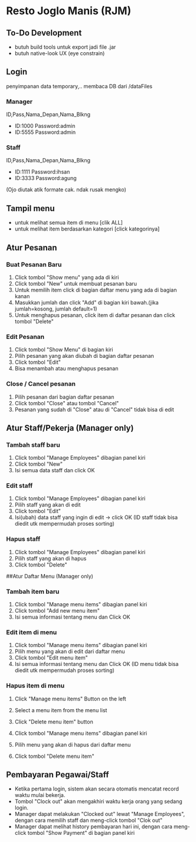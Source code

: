 # Resto Joglo Manis (RJM)

## To-Do Development
- butuh build tools untuk export jadi file .jar
- butuh native-look UX (eye constrain)

## Login
penyimpanan data temporary,.. membaca DB dari /dataFiles

### Manager
ID,Pass,Nama_Depan,Nama_Blkng
- ID:1000 Password:admin
- ID:5555 Password:admin

### Staff
ID,Pass,Nama_Depan,Nama_Blkng
* ID:1111 Password:ihsan
* ID:3333 Password:agung  

(Ojo diutak atik formate cak. ndak rusak mengko)  


## Tampil menu
- untuk melihat semua item di menu [clik ALL]
- untuk melihat item berdasarkan kategori [click kategorinya]


## Atur Pesanan
### Buat Pesanan Baru
1. Click tombol "Show menu" yang ada di kiri
2. Click tombol "New" untuk membuat pesanan baru
3. Untuk memilih item click di bagian daftar menu yang ada di bagian kanan
4. Masukkan jumlah dan click "Add" di bagian kiri bawah.(jika jumlah=kosong, jumlah default=1)
5. Untuk menghapus pesanan, click item di daftar pesanan dan click tombol "Delete"


### Edit Pesanan
1. Click tombol "Show Menu" di bagian kiri
2. Pilih pesanan yang akan diubah di bagian daftar pesanan
3. Click tombol "Edit"
4. Bisa menambah atau menghapus pesanan

### Close / Cancel pesanan
1. Pilih pesanan dari bagian daftar pesanan
2. Click tombol "Close" atau tombol "Cancel"
3. Pesanan yang sudah di "Close" atau di "Cancel" tidak bisa di edit


## Atur Staff/Pekerja (Manager only)
### Tambah staff baru
1. Click tombol "Manage Employees" dibagian panel kiri
2. Click tombol "New"
3. Isi semua data staff dan click OK

### Edit staff
1. Click tombol "Manage Employees" dibagian panel kiri
2. Pilih staff yang akan di edit
3. Click tombol "Edit"
4. Isi(ubah) data staff yang ingin di edit -> click OK
   (ID staff tidak bisa diedit utk mempermudah proses sorting)

### Hapus staff
1. Click tombol "Manage Employees" dibagian panel kiri
2. Pilih staff yang akan di hapus
3. Click tombol "Delete"


##Atur Daftar Menu (Manager only)
### Tambah item baru
1. Click tombol "Manage menu items" dibagian panel kiri
2. Click tombol "Add new menu item"
3. Isi semua informasi tentang menu dan Click OK

### Edit item di menu
1. Click tombol "Manage menu items" dibagian panel kiri
2. Pilih menu yang akan di edit dari daftar menu
3. Click tombol "Edit menu item"
4. Isi semua informasi tentang menu dan Click OK
   (ID menu tidak bisa diedit utk mempermudah proses sorting)

### Hapus item di menu
1. Click "Manage menu items" Button on the left
2. Select a menu item from the menu list
3. Click "Delete menu item" button

1. Click tombol "Manage menu items" dibagian panel kiri
2. Pilih menu yang akan di hapus dari daftar menu
3. Click tombol "Delete menu item" 


## Pembayaran Pegawai/Staff
* Ketika pertama login, sistem akan secara otomatis mencatat record waktu mulai bekerja.
* Tombol "Clock out" akan mengakhiri waktu kerja orang yang sedang login.
* Manager dapat melakukan "Clocked out" lewat "Manage Employees", 
  dengan cara memilih staff dan meng-click tombol "Clok out"
* Manager dapat melihat history pembayaran hari ini,
  dengan cara meng-click tombol "Show Payment" di bagian panel kiri
  
